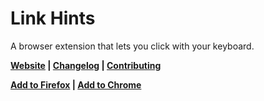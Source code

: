 # Link Hints

<img src="icon.svg" alt="" align="left" style="margin-right: 1em;">

A browser extension that lets you click with your keyboard.

**[Website] | [Changelog] | [Contributing]**

**[Add to Firefox] | [Add to Chrome]**

[add to chrome]: https://chrome.google.com/webstore/detail/link-hints/kjjgifdfplpegljdfnpmbjmkngdilmkd
[add to firefox]: https://addons.mozilla.org/firefox/addon/LinkHints/
[changelog]: https://github.com/lydell/LinkHints/issues/1
[contributing]: CONTRIBUTING.md
[website]: https://lydell.github.io/LinkHints
